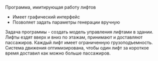 Программа, имитирующая работу лифтов
- Имеет графический интерфейс
- Позволяет задать параметры генерации вручную

Задача программы - создать модель управления лифтами в здании. Лифты ездят вверх и вниз по этажам, принимают и доставляют пассажиров. Каждый лифт имеет ограниченную грузоподъемность. Система движения оптимизирована, чтобы один лифт за короткое время доставил как можно больше пассажиров.
